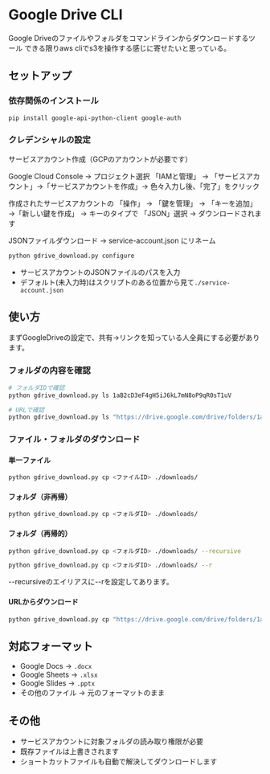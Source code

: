 # Google Drive CLI

Google Driveのファイルやフォルダをコマンドラインからダウンロードするツール
できる限りaws cliでs3を操作する感じに寄せたいと思っている。

## セットアップ

### 依存関係のインストール
```bash
pip install google-api-python-client google-auth
```

### クレデンシャルの設定

サービスアカウント作成（GCPのアカウントが必要です）

Google Cloud Console → プロジェクト選択
「IAMと管理」 → 「サービスアカウント」→「サービスアカウントを作成」→ 色々入力し後、「完了」をクリック

作成されたサービスアカウントの
「操作」 → 「鍵を管理」 → 「キーを追加」→「新しい鍵を作成」
→ キーのタイプで 「JSON」選択 → ダウンロードされます

JSONファイルダウンロード → service-account.json にリネーム

```bash
python gdrive_download.py configure
```
- サービスアカウントのJSONファイルのパスを入力
- デフォルト(未入力時)はスクリプトのある位置から見て`./service-account.json`

## 使い方

まずGoogleDriveの設定で、共有→リンクを知っている人全員にする必要があります。

### フォルダの内容を確認
```bash
# フォルダIDで確認
python gdrive_download.py ls 1aB2cD3eF4gH5iJ6kL7mN8oP9qR0sT1uV

# URLで確認
python gdrive_download.py ls "https://drive.google.com/drive/folders/1aB2cD3eF4gH5iJ6kL7mN8oP9qR0sT1uV"
```

### ファイル・フォルダのダウンロード

#### 単一ファイル
```bash
python gdrive_download.py cp <ファイルID> ./downloads/
```

#### フォルダ（非再帰）
```bash
python gdrive_download.py cp <フォルダID> ./downloads/
```

#### フォルダ（再帰的）
```bash
python gdrive_download.py cp <フォルダID> ./downloads/ --recursive
```

```bash
python gdrive_download.py cp <フォルダID> ./downloads/ --r
```

--recursiveのエイリアスに--rを設定してあります。

#### URLからダウンロード
```bash
python gdrive_download.py cp "https://drive.google.com/drive/folders/1aB2cD3eF4gH5iJ6kL7mN8oP9qR0sT1uV" ./downloads/ --recursive
```

## 対応フォーマット

- Google Docs → `.docx`
- Google Sheets → `.xlsx`  
- Google Slides → `.pptx`
- その他のファイル → 元のフォーマットのまま

## その他

- サービスアカウントに対象フォルダの読み取り権限が必要
- 既存ファイルは上書きされます
- ショートカットファイルも自動で解決してダウンロードします